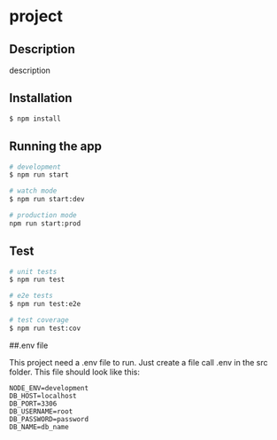 # project

## Description

description

## Installation

```bash
$ npm install
```

## Running the app

```bash
# development
$ npm run start

# watch mode
$ npm run start:dev

# production mode
npm run start:prod
```

## Test

```bash
# unit tests
$ npm run test

# e2e tests
$ npm run test:e2e

# test coverage
$ npm run test:cov
```
##.env file

This project need a .env file to run. Just create a file call .env in the src folder. This file should look like this:

```
NODE_ENV=development
DB_HOST=localhost
DB_PORT=3306
DB_USERNAME=root
DB_PASSWORD=password
DB_NAME=db_name

```

